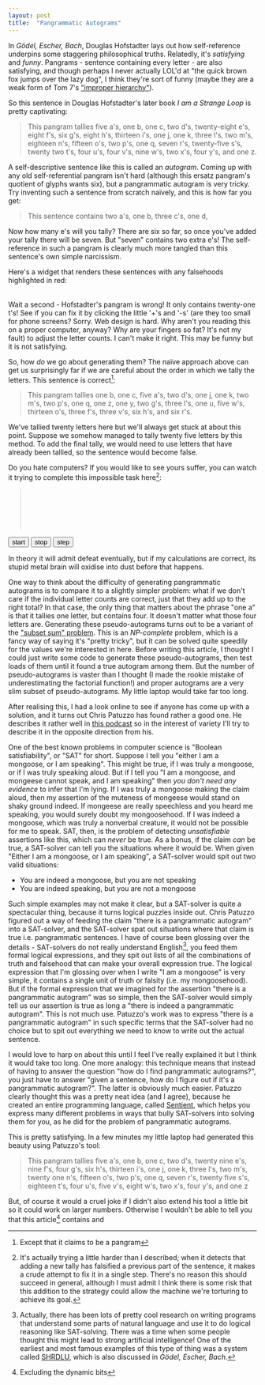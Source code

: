 ```yaml
---
layout: post
title:  "Pangrammatic Autograms"
---
```


In *Gödel, Escher, Bach*, Douglas Hofstadter lays out how self-reference
underpins some staggering philosophical truths. Relatedly, it's *satisfying* and
*funny*. Pangrams - sentence containing every letter - are also satisfying, and
though perhaps I never actually LOL'd at "the quick brown fox jumps over the
lazy dog", I think they're sort of funny (maybe they are a weak form of Tom 7's
["improper hierarchy"](https://www.youtube.com/watch?v=ar9WRwCiSr0)).

So this sentence in Douglas Hofstadter's later book *I am a Strange Loop* is
pretty captivating:

> This pangram tallies five a's, one b, one c, two d's, twenty-eight e's, eight
> f's, six g's, eight h's, thirteen i's, one j, one k, three l's, two m's,
> eighteen n's, fifteen o's, two p's, one q, seven r's, twenty-five s's, twenty
> two t's, four u's, four v's, nine w's, two x's, four y's, and one z.

A self-descriptive sentence like this is called an *autogram*. Coming up with any
old self-referential pangram isn't hard (although this ersatz pangram's quotient
of glyphs wants six), but a pangrammatic autogram is very tricky. Try inventing
such a sentence from scratch naïvely, and this is how far you get:

> This sentence contains two a's, one b, three c's, one d,

Now how many e's will you tally? There are six so far, so once you've added your
tally there will be seven. But "seven" contains two extra e's! The
self-reference in such a pangram is clearly much more tangled than this
sentence's own simple narcissism.

Here's a widget that renders these sentences with any falsehoods highlighted in
red:

<blockquote id="sentence"></blockquote>
<table style="border: none;"><tr id="letter-counts"></tr></table>
<script src="https://d3js.org/d3.v5.min.js"></script>
<script src="/assets/js/pangrams.js"></script>

Wait a second - Hofstadter's pangram  is wrong! It only contains twenty-one t's!
See if you can  fix it by clicking the little '+'s and  '-s' (are they too small
for phone screens?  Sorry. Web design is  hard. Why aren't you reading this on a
proper computer,  anyway? Why  are your fingers  so fat? It's  not my  fault) to
adjust the letter counts. I can't make it right. This may be funny but it is not
satisfying.

So, how *do* we go about generating them? The naïve approach above can get us
surprisingly far if we are careful about the order in which we tally the
letters. This sentence is correct[^1]:

> This pangram tallies one b, one c, five a's, two d's, one j, one k, two m's,
  two p's, one q, one z, one y, two g's, three l's, one u, five w's, thirteen
  o's, three f's, three v's, six h's, and six r's.

We've tallied twenty letters here but we'll always get stuck at about this
point. Suppose we somehow managed to tally twenty five letters by this
method. To add the final tally, we would need to use letters that have already
been tallied, so the sentence would become false.

Do you hate computers? If you would like to see yours suffer, you can watch it
trying to complete this impossible task here[^2]:

<blockquote id="suffering-sentence" style="line-height: 2em; height: 6em"></blockquote>
<button id="suffering-start">start</button>
<button id="suffering-stop">stop</button>
<button id="suffering-step">step</button>

In theory it will admit defeat eventually, but if my calculations are correct,
its stupid metal brain will oxidise into dust before that happens.

One way to think about the difficulty of generating pangrammatic autograms is to
compare it to a slightly simpler problem: what if we don't care if the
individual letter counts are correct, just that they add up to the right total?
In that case, the only thing that matters about the phrase "one a" is that it
tallies one letter, but contains four. It doesn't matter what those four letters
are. Generating these pseudo-autograms turns out to be a variant of the ["subset
sum" problem](https://en.wikipedia.org/wiki/Subset_sum_problem). This is an
*NP-complete* problem, which is a fancy way of saying it's "pretty tricky", but
it can be solved quite speedily for the values we're interested in here. Before
writing this article, I thought I could just write some code to generate these
pseudo-autograms, then test loads of them until it found a true autogram among
them. But the number of pseudo-autograms is vaster than I thought (I made the
rookie mistake of underestimating the factorial function!) and proper autograms
are a very slim subset of pseudo-autograms. My little laptop would take far too
long.

After realising this, I had a look online to see if anyone has come up with a
solution, and it turns out Chris Patuzzo has found rather a good one. He
describes it rather well in [this podcast](https://whyarecomputers.com/4) so in
the interest of variety I'll try to describe it in the opposite direction from
his.

One of the best known problems in computer science is "Boolean satisfiability",
or "SAT" for short. Suppose I tell you "either I am a mongoose, or I am
speaking". This might be true, if I was truly a mongoose, or if I was truly
speaking aloud. But if I tell you "I am a mongoose, and mongeese cannot speak,
and I am speaking" then *you don't need any evidence* to infer that I'm
lying. If I was truly a mongoose making the claim aloud, then my assertion of
the muteness of mongeese would stand on shaky ground indeed. If mongeese are
really speechless and you heard me speaking, you would surely doubt my
mongoosehood. If I was indeed a mongoose, which was truly a nonverbal creature,
it would not be possible for me to speak. SAT, then, is the problem of detecting
*unsatisfiable* assertions like this, which can *never* be true. As a bonus, if
the claim *can* be true, a SAT-solver can tell you the situations where it would
be. When given "Either I am a mongoose, or I am speaking", a SAT-solver would
spit out two valid situations:

- You are indeed a mongoose, but you are not speaking
- You are indeed speaking, but you are not a mongoose

Such simple examples may not make it clear, but a SAT-solver is quite a
spectacular thing, because it turns logical puzzles inside out. Chris Patuzzo
figured out a way of feeding the claim "there is a pangrammatic autogram" into a
SAT-solver, and the SAT-solver spat out situations where that claim is true
i.e. pangrammatic sentences. I have of course been glossing over the details -
SAT-solvers do not really understand English[^3], you feed them formal logical
expressions, and they spit out lists of all the combinations of truth and
falsehood that can make your overall expression true. The logical expression
that I'm glossing over when I write "I am a mongoose" is very simple, it
contains a single unit of truth or falsity (i.e. my mongoosehood). But if the
formal expression that we imagined for the assertion "there is a pangrammatic
autogram" was so simple, then the SAT-solver would simply tell us our assertion
is true as long a "there is indeed a pangrammatic autogram". This is not much
use. Patuzzo's work was to express "there is a pangrammatic autogram" in such
specific terms that the SAT-solver had no choice but to spit out everything we
need to know to write out the actual sentence.

I would love to harp on about this until I feel I've really explained it but I
think it would take too long. One more analogy: this technique means that
instead of having to answer the question "how do I find pangrammatic
autograms?", you just have to answer "given a sentence, how do I figure out if
it's a pangrammatic autogram?". The latter is obviously much easier. Patuzzo
clearly thought this was a pretty neat idea (and I agree), because he created an
entire programming language, called [Sentient](https://sentient-lang.org), which
helps you express many different problems in ways that bully SAT-solvers into
solving them for you, as he did for the problem of pangrammatic autograms.

This is pretty satisfying. In a few minutes my little laptop had generated this
beauty using Patuzzo's tool:

> This pangram tallies five a's, one b, one c, two d's, twenty nine e's, nine
  f's, four g's, six h's, thirteen i's, one j, one k, three l's, two m's, twenty
  one n's, fifteen o's, two p's, one q, seven r's, twenty five s's, eighteen
  t's, four u's, five v's, eight w's, two x's, four y's, and one z

But, of course it would a cruel joke if I didn't also extend his tool a little
bit so it could work on larger numbers. Otherwise I wouldn't be able to tell you
that this article[^4] contains and

[^1]: Except that it claims to be a pangram

[^2]: It's actually trying a little harder than I described; when it detects
      that adding a new tally has falsified a previous part of the sentence, it
      makes a crude attempt to fix it in a single step. There's no reason this
      should succeed in general, although I must admit I think there is some
      risk that this addition to the strategy could allow the machine we're
      torturing to achieve its goal.

[^3]: Actually, there has been lots of pretty cool research on writing programs
      that understand some parts of natural language and use it to do logical
      reasoning like SAT-solving. There was a time when some people thought this
      might lead to strong artificial intelligence! One of the earliest and most
      famous examples of this type of thing was a system called
      [SHRDLU](https://en.wikipedia.org/wiki/SHRDLU), which is also discussed in
      *Gödel, Escher, Bach*.

[^4]: Excluding the dynamic bits
